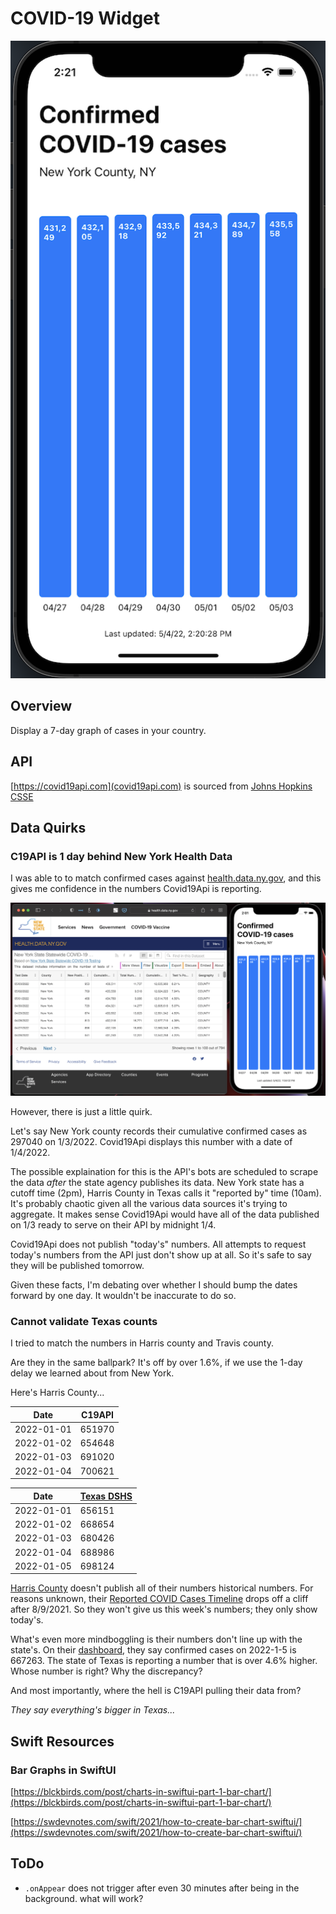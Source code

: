 # COVID-19 Widget

![The COVID-19 Widget displays 7 days worth of case counts in New York County](/readme_images/c19widget_nyc.png)

## Overview

Display a 7-day graph of cases in your country.

## API

[https://covid19api.com](covid19api.com) is sourced from [Johns Hopkins CSSE](https://github.com/CSSEGISandData/COVID-19) 

## Data Quirks

### C19API is 1 day behind New York Health Data

I was able to to match confirmed cases against [health.data.ny.gov](https://health.data.ny.gov/Health/New-York-State-Statewide-COVID-19-Testing/xdss-u53e/data), and this gives me confidence in the numbers Covid19Api is reporting.

![The COVID-19 Widget displays 7 days worth of case counts in New York County](/readme_images/c19widget_nyc_check.png)

However, there is just a little quirk.

Let's say New York county records their cumulative confirmed cases as 297040 on 1/3/2022. Covid19Api displays this number with a date of 1/4/2022.

The possible explaination for this is the API's bots are scheduled to scrape the data *after* the state agency publishes its data. New York state has a cutoff time (2pm), Harris County in Texas calls it "reported by" time (10am). It's probably chaotic given all the various data sources it's trying to aggregate. It makes sense Covid19Api would have all of the data published on 1/3 ready to serve on their API by midnight 1/4.

Covid19Api does not publish "today's" numbers. All attempts to request today's numbers from the API just don't show up at all. So it's safe to say they will be published tomorrow.

Given these facts, I'm debating over whether I should bump the dates forward by one day. It wouldn't be inaccurate to do so. 

### Cannot validate Texas counts

I tried to match the numbers in Harris county and Travis county.

Are they in the same ballpark? It's off by over 1.6%, if we use the 1-day delay we learned about from New York.

Here's Harris County...

| Date | C19API | 
| ------------- | ------------- |
| 2022-01-01  | 651970 |
| 2022-01-02  | 654648 |
| 2022-01-03  | 691020 |
| 2022-01-04  | 700621 |


| Date | [Texas DSHS](https://dshs.texas.gov/coronavirus/TexasCOVID19DailyCountyCaseCountData.xlsx) |
| ------------- | ------------- |
| 2022-01-01  | 656151  |
| 2022-01-02  | 668654  |
| 2022-01-03  | 680426  |
| 2022-01-04  | 688986  |
| 2022-01-05  | 698124 |

[Harris County](https://covid-harriscounty.hub.arcgis.com/pages/cumulative-data) doesn't publish all of their numbers historical numbers. For reasons unknown, their [Reported COVID Cases Timeline](https://covid-harriscounty.hub.arcgis.com/datasets/40256f837cd344d787b0414255b4f529_0/explore) drops off a cliff after 8/9/2021. So they won't give us this week's numbers; they only show today's.

What's even more mindboggling is their numbers don't line up with the state's. On their [dashboard](https://covid-harriscounty.hub.arcgis.com/pages/cumulative-data), they say confirmed cases on 2022-1-5 is 667263. The state of Texas is reporting a number that is over 4.6% higher. Whose number is right? Why the discrepancy?

And most importantly, where the hell is C19API pulling their data from?

*They say everything's bigger in Texas...*

## Swift Resources

### Bar Graphs in SwiftUI

[https://blckbirds.com/post/charts-in-swiftui-part-1-bar-chart/](https://blckbirds.com/post/charts-in-swiftui-part-1-bar-chart/)

[https://swdevnotes.com/swift/2021/how-to-create-bar-chart-swiftui/](https://swdevnotes.com/swift/2021/how-to-create-bar-chart-swiftui/)

## ToDo

- `.onAppear` does not trigger after even 30 minutes after being in the background. what will work?

